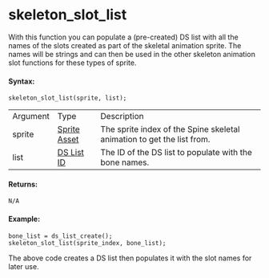 # skeleton_slot_list

With this function you can populate a (pre-created) DS list with all the
names of the slots created as part of the skeletal animation sprite. The
names will be strings and can then be used in the other skeleton
animation slot functions for these types of sprite.

#### Syntax:

``` gml
skeleton_slot_list(sprite, list);
```

|          |                                                                                                                   |                                                                        |
|----------|-------------------------------------------------------------------------------------------------------------------|------------------------------------------------------------------------|
| Argument | Type                                                                                                              | Description                                                            |
| sprite   |  [Sprite Asset](../../../../../../../The_Asset_Editors/Sprites)                                               | The sprite index of the Spine skeletal animation to get the list from. |
| list     |  [DS List ID](../../../../../../../GameMaker_Language/GML_Reference/Data_Structures/DS_Lists/ds_list_create)  | The ID of the DS list to populate with the bone names.                 |

#### Returns:

``` gml
N/A
```

#### Example:

``` gml
bone_list = ds_list_create();
skeleton_slot_list(sprite_index, bone_list);
```

The above code creates a DS list then populates it with the slot names
for later use.
